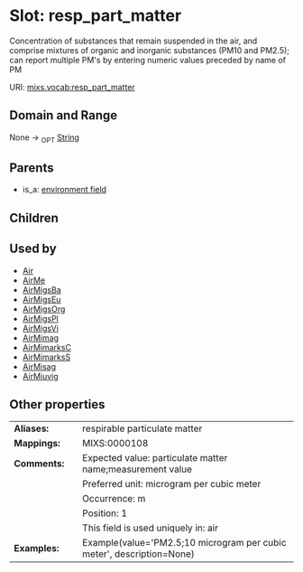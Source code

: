 
# Slot: resp_part_matter


Concentration of substances that remain suspended in the air, and comprise mixtures of organic and inorganic substances (PM10 and PM2.5); can report multiple PM's by entering numeric values preceded by name of PM

URI: [mixs.vocab:resp_part_matter](https://w3id.org/mixs/vocab/resp_part_matter)


## Domain and Range

None ->  <sub>OPT</sub> [String](types/String.md)

## Parents

 *  is_a: [environment field](environment_field.md)

## Children


## Used by

 * [Air](Air.md)
 * [AirMe](AirMe.md)
 * [AirMigsBa](AirMigsBa.md)
 * [AirMigsEu](AirMigsEu.md)
 * [AirMigsOrg](AirMigsOrg.md)
 * [AirMigsPl](AirMigsPl.md)
 * [AirMigsVi](AirMigsVi.md)
 * [AirMimag](AirMimag.md)
 * [AirMimarksC](AirMimarksC.md)
 * [AirMimarksS](AirMimarksS.md)
 * [AirMisag](AirMisag.md)
 * [AirMiuvig](AirMiuvig.md)

## Other properties

|  |  |  |
| --- | --- | --- |
| **Aliases:** | | respirable particulate matter |
| **Mappings:** | | MIXS:0000108 |
| **Comments:** | | Expected value: particulate matter name;measurement value |
|  | | Preferred unit: microgram per cubic meter |
|  | | Occurrence: m |
|  | | Position: 1 |
|  | | This field is used uniquely in: air |
| **Examples:** | | Example(value='PM2.5;10 microgram per cubic meter', description=None) |


